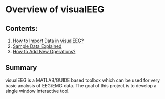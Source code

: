 # Overview of visualEEG

## Contents:

<ol>
    <li>
        <a href="https://github.com/GallVp/visualEEG/tree/master/docs/importData.md">How to Import Data in visualEEG?</a>
    </li>
    <li>
        <a href="https://github.com/GallVp/visualEEG/tree/master/docs/sampleData.md">Sample Data Explained</a>
    </li>
    <li>
        <a href="https://github.com/GallVp/visualEEG/tree/master/docs/newOperations.md">How to Add New Operations?</a>
    </li>
</ol>

## Summary

visualEEG is a MATLAB/GUIDE based toolbox which can be used for very basic analysis of EEG/EMG data. The goal of this project is to develop a single window interactive tool.